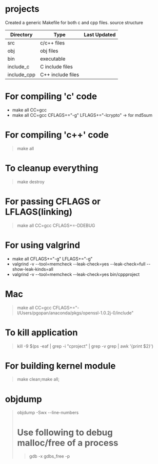 #  projects
Created a generic Makefile for both c and cpp files.
source structure

|Directory|Type|Last Updated|
|---|---|---|
|src | c/c++ files|
|obj | obj files  |
|bin | executable |
|include_c | C include files |
|include_cpp | C++ include files |

# For compiling 'c' code
- make all CC=gcc
- make all CC=gcc CFLAGS+="-g" LFLAGS+="-lcrypto" -> for md5sum
# For compiling 'c++' code
> make all
# To cleanup everything
> make destroy 
# For passing CFLAGS or LFLAGS(linking)
> make all CC=gcc CFLAGS+=-DDEBUG
# For using valgrind
- make all CFLAGS+="-g" LFLAGS+="-g"
- valgrind -v --tool=memcheck --leak-check=yes --leak-check=full --show-leak-kinds=all 
- valgrind -v --tool=memcheck --leak-check=yes bin/cppproject
# Mac
> make all CC=gcc CFLAGS+="-I/Users/pgopan/anaconda/pkgs/openssl-1.0.2j-0/include"
# To kill application
> kill -9 $(ps -eaf | grep -i "cproject" | grep -v grep | awk '{print $2}')
# For building kernel module
> make clean;make all;
# objdump
> objdump -Swx --line-numbers <object>
# Use following to debug malloc/free of a process
> gdb -x gdbs_free -p <pid>
